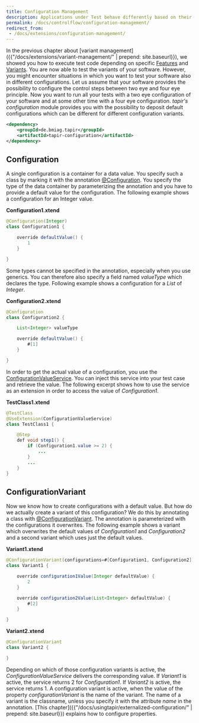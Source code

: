 ```yaml
---
title: Configuration Management
description: Applications under Test behave differently based on their configuration. With this module your tests are ware of these variations.
permalink: /docs/controlflow/configuration-management/
redirect_from:
 - /docs/extensions/configuration-management/
---
```


In the previous chapter about [variant management]({{"/docs/extensions/variant-management/" | prepend: site.baseurl}}),
we showed you how to execute test code depending on specific
[Features](https://www.javadoc.io/page/de.bmiag.tapir/tapir/latest/de/bmiag/tapir/variant/feature/Feature.html)
and
[Variants](https://www.javadoc.io/page/de.bmiag.tapir/tapir/latest/de/bmiag/tapir/variant/annotation/variant/Variant.html).
You are now able to test the variants of your software. However, you
might encounter situations in which you want to test your software also
in different configurations. Let us assume that your software provides
the possibility to configure the control steps between two eye and four
eye principle. Now you want to run all your tests with a two eye
configuration of your software and at some other time with a four eye
configuration. <i>tapir's</i> *configuration* module provides you with the
possibility to deposit default configurations which can be different for
different configuration variants.

``` xml
<dependency>
    <groupId>de.bmiag.tapir</groupId>
    <artifactId>tapir-configuration</artifactId>
</dependency>
```

## Configuration

A single configuration is a container for a data value. You specify such
a class by marking it with the annotation
[@Configuration](https://www.javadoc.io/page/de.bmiag.tapir/tapir/latest/de/bmiag/tapir/configuration/annotation/configuration/Configuration.html).
You specify the type of the data container by parameterizing the
annotation and you have to provide a default value for the
configuration. The following example shows a configuration for an
Integer value.

**Configuration1.xtend**

``` java
@Configuration(Integer)
class Configuration1 {

    override defaultValue() {
        1
    }

}
```

Some types cannot be specified in the annotation, especially when you
use generics. You can therefore also specify a field named
*valueType* which declares the type. Following example shows a
configuration for a *List* of *Integer*.

**Configuration2.xtend**

``` java
@Configuration
class Configuration2 {

    List<Integer> valueType

    override defaultValue() {
        #[1]
    }  

}
```

In order to get the actual value of a configuration, you use the
[ConfigurationValueService](https://www.javadoc.io/page/de.bmiag.tapir/tapir/latest/de/bmiag/tapir/configuration/service/ConfigurationValueService.html).
You can inject this service into your test case and retrieve the value.
The following excerpt shows how to use the service as an extension in
order to access the value of *Configuration1*.

**TestClass1.xtend**

``` java
@TestClass
@UseExtension(ConfigurationValueService)
class TestClass1 {

    @Step
    def void step1() {
        if (Configuration1.value >= 2) {
            ...
        }
        ...
    }
}
```

## ConfigurationVariant

Now we know how to create configurations with a default value. But how
do we actually create a variant of this configuration? We do this by
annotating a class with
[@ConfigurationVariant](https://www.javadoc.io/page/de.bmiag.tapir/tapir/latest/de/bmiag/tapir/configuration/annotation/variant/ConfigurationVariant.html).
The annotation is parameterized with the configurations it overwrites.
The following example shows a variant which overwrites the default
values of *Configuration1* and *Configuration2* and a second variant
which uses just the default values.

**Variant1.xtend**

``` java
@ConfigurationVariant(configurations=#[Configuration1, Configuration2])
class Variant1 {

    override configuration1Value(Integer defaultValue) {
        2
    }      

    override configuration2Value(List<Integer> defaultValue) {
        #[2]
    }

}
```

**Variant2.xtend**

``` java
@ConfigurationVariant
class Variant2 {

}
```

Depending on which of those configuration variants is active, the
*ConfigurationValueService* delivers the corresponding value. If
*Variant1* is active, the service returns 2 for *Configuration1*. If
*Variant2* is active, the service returns 1. A configuration variant is
active, when the value of the property *configurationVariant* is the
name of the variant. The name of a variant is the classname, unless you
specify it with the attribute *name* in the annotation. [This
chapter]({{"/docs/usingtapir/externalized-configuration/" | prepend: site.baseurl}}) explains how to configure
properties.

 
